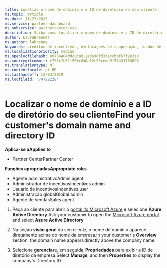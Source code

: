 ```yaml
---
title: Localize o nome de domínio e a ID de diretório do seu cliente | Centro de parceiros
ms.topic: article
ms.date: 11/27/2019
ms.service: partner-dashboard
ms.subservice: partnercenter-csp
description: Saiba como localizar o nome de domínio e a ID de diretório do seu cliente ao enviar uma declaração.
author: LauraBrenner
ms.author: labrenne
keywords: créditos de incentivos, declarações de cooperação, fundos de cooperação, OSA, ISV, associação de receita, nome de domínio, ID de diretório
ms.localizationpriority: medium
ms.openlocfilehash: 09754404ddc0c0d11ad690fd33eccbbf67f2e3a0
ms.sourcegitcommit: c793c1b61f50fc0b0a12c95cedd9f57b31703093
ms.translationtype: MT
ms.contentlocale: pt-BR
ms.lasthandoff: 12/03/2019
ms.locfileid: "74722228"
---
```

# <a name="find-your-customers-domain-name-and-directory-id"></a><span data-ttu-id="cedae-104">Localizar o nome de domínio e a ID de diretório do seu cliente</span><span class="sxs-lookup"><span data-stu-id="cedae-104">Find your customer's domain name and directory ID</span></span>

<span data-ttu-id="cedae-105">**Aplica-se a**</span><span class="sxs-lookup"><span data-stu-id="cedae-105">**Applies to**</span></span>

- <span data-ttu-id="cedae-106">Partner Center</span><span class="sxs-lookup"><span data-stu-id="cedae-106">Partner Center</span></span>

<span data-ttu-id="cedae-107">**Funções apropriadas**</span><span class="sxs-lookup"><span data-stu-id="cedae-107">**Appropriate roles**</span></span>

- <span data-ttu-id="cedae-108">Agente administrativo</span><span class="sxs-lookup"><span data-stu-id="cedae-108">Admin agent</span></span>
- <span data-ttu-id="cedae-109">Administrador de incentivos</span><span class="sxs-lookup"><span data-stu-id="cedae-109">Incentives admin</span></span>
- <span data-ttu-id="cedae-110">Usuário de incentivos</span><span class="sxs-lookup"><span data-stu-id="cedae-110">Incentives user</span></span>
- <span data-ttu-id="cedae-111">Administração global</span><span class="sxs-lookup"><span data-stu-id="cedae-111">Global admin</span></span>
- <span data-ttu-id="cedae-112">Agente de vendas</span><span class="sxs-lookup"><span data-stu-id="cedae-112">Sales agent</span></span>

1.  <span data-ttu-id="cedae-113">Peça ao cliente para abrir o [portal do Microsoft Azure](https://ms.portal.azure.com/#home) e selecione **Azure Active Directory**.</span><span class="sxs-lookup"><span data-stu-id="cedae-113">Ask your customer to open the [Microsoft Azure portal](https://ms.portal.azure.com/#home) and select **Azure Active Directory**.</span></span> 

2.  <span data-ttu-id="cedae-114">Na seção **visão geral** do seu cliente, o nome de domínio aparece diretamente acima do nome da empresa.</span><span class="sxs-lookup"><span data-stu-id="cedae-114">In your customer's **Overview** section, the domain name appears directly above the company name.</span></span>  

3.  <span data-ttu-id="cedae-115">Selecione **gerenciar**e, em seguida, **Propriedades** para exibir a ID de diretório da empresa.</span><span class="sxs-lookup"><span data-stu-id="cedae-115">Select **Manage**, and then **Properties** to display the company's Directory ID.</span></span>
